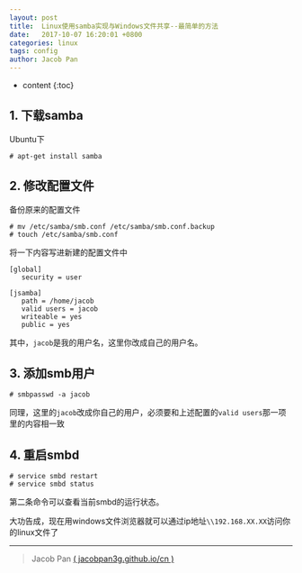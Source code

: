 ```yaml
---
layout: post
title:  Linux使用samba实现与Windows文件共享--最简单的方法
date:   2017-10-07 16:20:01 +0800
categories: linux
tags: config
author: Jacob Pan
---
```


* content
{:toc}


## 1. 下载samba

Ubuntu下

```
# apt-get install samba
```

## 2. 修改配置文件

备份原来的配置文件

```
# mv /etc/samba/smb.conf /etc/samba/smb.conf.backup
# touch /etc/samba/smb.conf
```

将一下内容写进新建的配置文件中

```
[global]
   security = user

[jsamba]
   path = /home/jacob
   valid users = jacob
   writeable = yes
   public = yes
```

其中，`jacob`是我的用户名，这里你改成自己的用户名。


## 3. 添加smb用户

```
# smbpasswd -a jacob
```
同理，这里的`jacob`改成你自己的用户，必须要和上述配置的`valid users`那一项里的内容相一致


## 4. 重启smbd

```
# service smbd restart
# service smbd status
```
第二条命令可以查看当前smbd的运行状态。

大功告成，现在用windows文件浏览器就可以通过ip地址`\\192.168.XX.XX`访问你的linux文件了


---
> Jacob Pan [( jacobpan3g.github.io/cn )](http://jacobpan3g.github.io/cn)
